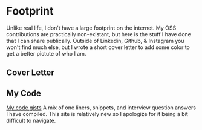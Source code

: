 # Footprint

Unlike real life, I don't have a large footprint on the internet. My OSS contributions are practically non-existant, but here is the stuff I have done that I can share publically. Outside of Linkedin, Github, & Instagram you won't find much else, but I wrote a short cover letter to add some color to get a better pictute of who I am.

## Cover Letter




## My Code
[My code gists](https://woodrowpearson.gitbook.io/code-gists)
A mix of one liners, snippets, and interview question answers I have compiled. This site is relatively new so I apologize for it being a bit difficult to navigate.
